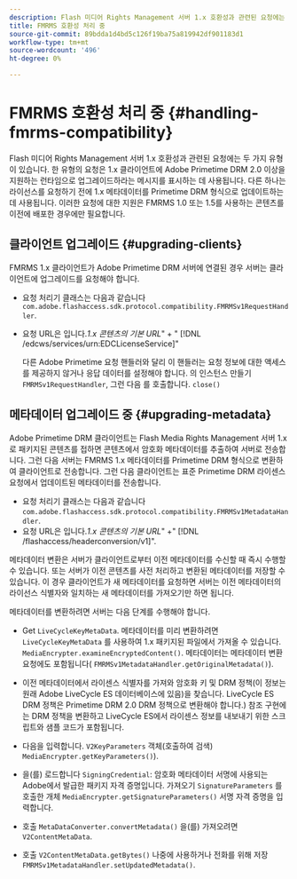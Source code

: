 ```yaml
---
description: Flash 미디어 Rights Management 서버 1.x 호환성과 관련된 요청에는 두 가지 유형이 있습니다. 한 유형의 요청은 1.x 클라이언트에 Adobe Primetime DRM 2.0 이상을 지원하는 런타임으로 업그레이드하라는 메시지를 표시하는 데 사용됩니다. 다른 하나는 라이선스를 요청하기 전에 1.x 메타데이터를 Primetime DRM 형식으로 업데이트하는 데 사용됩니다. 이러한 요청에 대한 지원은 FMRMS 1.0 또는 1.5를 사용하는 콘텐츠를 이전에 배포한 경우에만 필요합니다.
title: FMRMS 호환성 처리 중
source-git-commit: 89bdda1d4bd5c126f19ba75a819942df901183d1
workflow-type: tm+mt
source-wordcount: '496'
ht-degree: 0%

---
```



# FMRMS 호환성 처리 중 {#handling-fmrms-compatibility}

Flash 미디어 Rights Management 서버 1.x 호환성과 관련된 요청에는 두 가지 유형이 있습니다. 한 유형의 요청은 1.x 클라이언트에 Adobe Primetime DRM 2.0 이상을 지원하는 런타임으로 업그레이드하라는 메시지를 표시하는 데 사용됩니다. 다른 하나는 라이선스를 요청하기 전에 1.x 메타데이터를 Primetime DRM 형식으로 업데이트하는 데 사용됩니다. 이러한 요청에 대한 지원은 FMRMS 1.0 또는 1.5를 사용하는 콘텐츠를 이전에 배포한 경우에만 필요합니다.

## 클라이언트 업그레이드 {#upgrading-clients}

FMRMS 1.x 클라이언트가 Adobe Primetime DRM 서버에 연결된 경우 서버는 클라이언트에 업그레이드를 요청해야 합니다.

* 요청 처리기 클래스는 다음과 같습니다 `com.adobe.flashaccess.sdk.protocol.compatibility.FMRMSv1RequestHandler`.
* 요청 URL은 입니다.*1.x 콘텐츠의 기본 URL*&quot; + &quot; [!DNL /edcws/services/urn:EDCLicenseService]&quot;

   다른 Adobe Primetime 요청 핸들러와 달리 이 핸들러는 요청 정보에 대한 액세스를 제공하지 않거나 응답 데이터를 설정해야 합니다. 의 인스턴스 만들기 `FMRMSv1RequestHandler`, 그런 다음 를 호출합니다. `close()`

## 메타데이터 업그레이드 중 {#upgrading-metadata}

Adobe Primetime DRM 클라이언트는 Flash Media Rights Management 서버 1.x로 패키지된 콘텐츠를 접하면 콘텐츠에서 암호화 메타데이터를 추출하여 서버로 전송합니다. 그런 다음 서버는 FMRMS 1.x 메타데이터를 Primetime DRM 형식으로 변환하여 클라이언트로 전송합니다. 그런 다음 클라이언트는 표준 Primetime DRM 라이센스 요청에서 업데이트된 메타데이터를 전송합니다.

* 요청 처리기 클래스는 다음과 같습니다 `com.adobe.flashaccess.sdk.protocol.compatibility.FMRMSv1MetadataHandler`.
* 요청 URL은 입니다.*1.x 콘텐츠의 기본 URL*&quot; +&quot; [!DNL /flashaccess/headerconversion/v1]&quot;.

메타데이터 변환은 서버가 클라이언트로부터 이전 메타데이터를 수신할 때 즉시 수행할 수 있습니다. 또는 서버가 이전 콘텐츠를 사전 처리하고 변환된 메타데이터를 저장할 수 있습니다. 이 경우 클라이언트가 새 메타데이터를 요청하면 서버는 이전 메타데이터의 라이선스 식별자와 일치하는 새 메타데이터를 가져오기만 하면 됩니다.

메타데이터를 변환하려면 서버는 다음 단계를 수행해야 합니다.

* Get `LiveCycleKeyMetaData`. 메타데이터를 미리 변환하려면 `LiveCycleKeyMetaData` 를 사용하여 1.x 패키지된 파일에서 가져올 수 있습니다. `MediaEncrypter.examineEncryptedContent()`. 메타데이터는 메타데이터 변환 요청에도 포함됩니다( `FMRMSv1MetadataHandler.getOriginalMetadata()`).

* 이전 메타데이터에서 라이센스 식별자를 가져와 암호화 키 및 DRM 정책(이 정보는 원래 Adobe LiveCycle ES 데이터베이스에 있음)을 찾습니다. LiveCycle ES DRM 정책은 Primetime DRM 2.0 DRM 정책으로 변환해야 합니다.) 참조 구현에는 DRM 정책을 변환하고 LiveCycle ES에서 라이센스 정보를 내보내기 위한 스크립트와 샘플 코드가 포함됩니다.
* 다음을 입력합니다. `V2KeyParameters` 객체(호출하여 검색) `MediaEncrypter.getKeyParameters()`).

* 을(를) 로드합니다 `SigningCredential`: 암호화 메타데이터 서명에 사용되는 Adobe에서 발급한 패키지 자격 증명입니다. 가져오기 `SignatureParameters` 를 호출한 개체 `MediaEncrypter.getSignatureParameters()` 서명 자격 증명을 입력합니다.

* 호출 `MetaDataConverter.convertMetadata()` 을(를) 가져오려면 `V2ContentMetaData`.

* 호출 `V2ContentMetaData.getBytes()` 나중에 사용하거나 전화를 위해 저장 `FMRMSv1MetadataHandler.setUpdatedMetadata()`.
